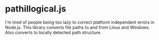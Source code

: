 pathillogical.js
==========

I'm tired of people being too lazy to correct platform independent errors in Node.js.
This library converts file paths to and from Linux and Windows.  Also converts to locally detected path structure.